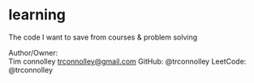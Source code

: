 # learning
The code I want to save from courses &amp; problem solving

Author/Owner:  
Tim connolley trconnolley@gmail.com
GitHub: @trconnolley
LeetCode: @trconnolley